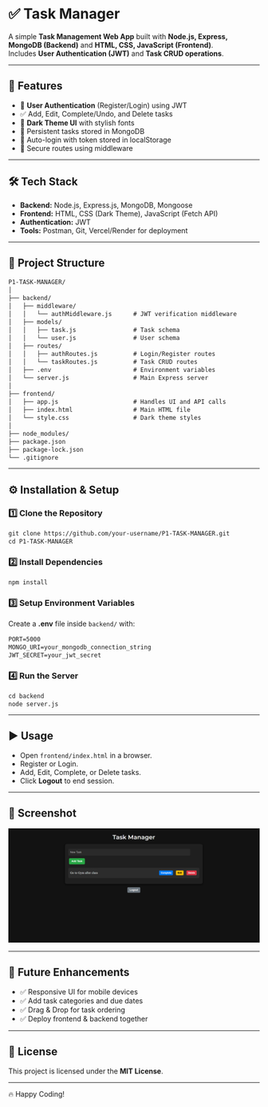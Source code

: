 # ✅ Task Manager

A simple **Task Management Web App** built with **Node.js, Express, MongoDB (Backend)** and **HTML, CSS, JavaScript (Frontend)**.  
Includes **User Authentication (JWT)** and **Task CRUD operations**.

---

## 🚀 Features
- 🔐 **User Authentication** (Register/Login) using JWT
- ✅ Add, Edit, Complete/Undo, and Delete tasks
- 🎨 **Dark Theme UI** with stylish fonts
- 💾 Persistent tasks stored in MongoDB
- 🔄 Auto-login with token stored in localStorage
- 🔑 Secure routes using middleware

---

## 🛠 Tech Stack
- **Backend:** Node.js, Express.js, MongoDB, Mongoose
- **Frontend:** HTML, CSS (Dark Theme), JavaScript (Fetch API)
- **Authentication:** JWT
- **Tools:** Postman, Git, Vercel/Render for deployment

---

## 📂 Project Structure
```
P1-TASK-MANAGER/
│
├── backend/
│   ├── middleware/
│   │   └── authMiddleware.js      # JWT verification middleware
│   ├── models/
│   │   ├── task.js                # Task schema
│   │   └── user.js                # User schema
│   ├── routes/
│   │   ├── authRoutes.js          # Login/Register routes
│   │   └── taskRoutes.js          # Task CRUD routes
│   ├── .env                       # Environment variables
│   └── server.js                  # Main Express server
│
├── frontend/
│   ├── app.js                     # Handles UI and API calls
│   ├── index.html                 # Main HTML file
│   └── style.css                  # Dark theme styles
│
├── node_modules/
├── package.json
├── package-lock.json
└── .gitignore
```

---

## ⚙️ Installation & Setup

### 1️⃣ Clone the Repository
```
git clone https://github.com/your-username/P1-TASK-MANAGER.git
cd P1-TASK-MANAGER
```

### 2️⃣ Install Dependencies
```
npm install
```

### 3️⃣ Setup Environment Variables
Create a **.env** file inside `backend/` with:
```
PORT=5000
MONGO_URI=your_mongodb_connection_string
JWT_SECRET=your_jwt_secret
```

### 4️⃣ Run the Server
```
cd backend
node server.js
```

---

## ▶️ Usage
- Open `frontend/index.html` in a browser.
- Register or Login.
- Add, Edit, Complete, or Delete tasks.
- Click **Logout** to end session.

---

## 📸 Screenshot
![Task Manager UI](./public/task-manager.png)

---

## 🔮 Future Enhancements
- ✅ Responsive UI for mobile devices
- ✅ Add task categories and due dates
- ✅ Drag & Drop for task ordering
- ✅ Deploy frontend & backend together

---

## 📜 License
This project is licensed under the **MIT License**.

---

🔥 Happy Coding!

